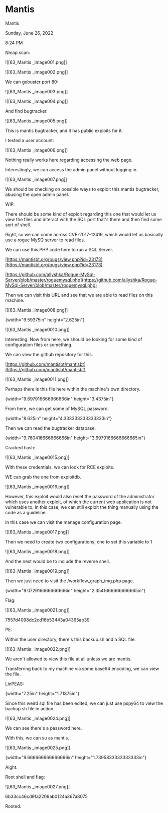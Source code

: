 # Mantis

Mantis

Sunday, June 26, 2022

8:24 PM

Nmap scan:

!\[\[63\_Mantis \_image001.png]]

&#x20;

!\[\[63\_Mantis \_image002.png]]

&#x20;

We can gobuster port 80:

!\[\[63\_Mantis \_image003.png]]

&#x20;

!\[\[63\_Mantis \_image004.png]]

&#x20;

And find bugtracker.

!\[\[63\_Mantis \_image005.png]]

&#x20;

This is mantis bugtracker, and it has public exploits for it.

&#x20;

I tested a user account:

!\[\[63\_Mantis \_image006.png]]

&#x20;

&#x20;

Nothing really works here regarding accessing the web page.

Interestingly, we can access the admin panel without logging in.

&#x20;

!\[\[63\_Mantis \_image007.png]]

&#x20;

We should be checking on possible ways to exploit this mantis bugtracker, abusing the open admin panel.

WIP.

&#x20;

There should be some kind of exploit regarding this one that would let us view the files and interact with the SQL port that's there and then find some sort of shell.

&#x20;

Right, so we can come across CVE-2017-12419, which would let us basically use a rogue MySQ server to read files.

We can use this PHP code here to run a SQL Server.

[https://mantisbt.org/bugs/view.php?id=23173](https://mantisbt.org/bugs/view.php?id=23173)

[https://github.com/allyshka/Rogue-MySql-Server/blob/master/roguemysql.php](https://github.com/allyshka/Rogue-MySql-Server/blob/master/roguemysql.php)

&#x20;

Then we can visit this URL and see that we are able to read files on this machine.

!\[\[63\_Mantis \_image008.png]]

&#x20;

{width="9.59375in" height="2.625in"}

&#x20;

!\[\[63\_Mantis \_image0010.png]]

&#x20;

Interesting. Now from here, we should be looking for some kind of configuration files or something.

We can view the github repository for this.

[https://github.com/mantisbt/mantisbt](https://github.com/mantisbt/mantisbt)

!\[\[63\_Mantis \_image0011.png]]

&#x20;

Perhaps there is this file here within the machine's own directory.

{width="9.697916666666666in" height="3.4375in"}

&#x20;

From here, we can get some of MySQL password.

{width="8.625in" height="4.333333333333333in"}

&#x20;

Then we can read the bugtracker database.

{width="9.760416666666666in" height="3.6979166666666665in"}

&#x20;

Cracked hash:

!\[\[63\_Mantis \_image0015.png]]

&#x20;

&#x20;

With these credentials, we can look for RCE exploits.

WE can grab the one from exploitdb.

!\[\[63\_Mantis \_image0016.png]]

&#x20;

However, this exploit would also reset the password of the administrator which uses another exploit, of which the current web application is not vulnerable to. In this case, we can still exploit the thing manually using the code as a guideline.

&#x20;

In this case we can visit the manage configuration page.

!\[\[63\_Mantis \_image0017.png]]

&#x20;

Then we need to create two configurations, one to set this variable to 1

!\[\[63\_Mantis \_image0018.png]]

&#x20;

And the next would be to include the reverse shell.

&#x20;

!\[\[63\_Mantis \_image0019.png]]

&#x20;

Then we just need to visit the /workflow\_graph\_img.php page.

&#x20;

{width="9.072916666666666in" height="2.3541666666666665in"}

&#x20;

Flag:

!\[\[63\_Mantis \_image0021.png]]

7557d4098dc2cd16b53443a04365ab39

&#x20;

PE:

Within the user directory, there's this backup.sh and a SQL file.

!\[\[63\_Mantis \_image0022.png]]

&#x20;

We aren't allowed to view this file at all unless we are mantis.

Transferring back to my machine via some base64 encoding, we can view the file.

&#x20;

LinPEAS:

{width="7.25in" height="1.71875in"}

&#x20;

Since this weird sql file has been edited, we can just use pspy64 to view the backup.sh file in action.

!\[\[63\_Mantis \_image0024.png]]

&#x20;

We can see there's a password here.

With this, we can su as mantis.

!\[\[63\_Mantis \_image0025.png]]

&#x20;

{width="9.666666666666666in" height="1.7395833333333333in"}

&#x20;

Aight.

&#x20;

Root shell and flag:

!\[\[63\_Mantis \_image0027.png]]

6b33cc46cd9fa2209ab0124a367a8075

&#x20;

Rooted.

&#x20;
